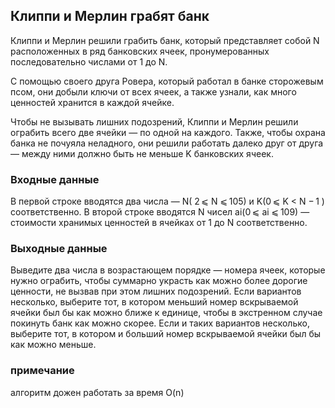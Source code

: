 ## Клиппи и Мерлин грабят банк

Клиппи и Мерлин решили грабить банк, который представляет собой N расположенных в ряд банковских ячеек,
пронумерованных последовательно числами от 1 до N.

С помощью своего друга Ровера, который работал в банке сторожевым псом, они добыли ключи от всех ячеек, а также узнали, как много ценностей хранится в каждой ячейке.

Чтобы не вызывать лишних подозрений, Клиппи и Мерлин решили ограбить всего две ячейки — по одной на каждого. Также, чтобы охрана банка не почуяла неладного, они решили работать далеко друг от друга — между ними должно быть не меньше K банковских ячеек.

### Входные данные

В первой строке вводятся два числа — N( 2 ⩽ N ⩽ 105) и K(0 ⩽ K < N − 1
) соответственно. В второй строке вводятся N чисел ai(0 ⩽ ai ⩽ 109) — стоимости хранимых ценностей в ячейках от 1 до N соответственно.

### Выходные данные

Выведите два числа в возрастающем порядке — номера ячеек, которые нужно ограбить, чтобы суммарно украсть как можно более дорогие ценности, не вызвав при этом лишних подозрений. Если вариантов несколько, выберите тот, в котором меньший номер вскрываемой ячейки был бы как можно ближе к единице, чтобы в экстренном случае покинуть банк как можно скорее. Если и таких вариантов несколько, выберите тот, в котором и больший номер вскрываемой ячейки был бы как можно меньше.

### примечание
алгоритм дожен работать за время O(n)